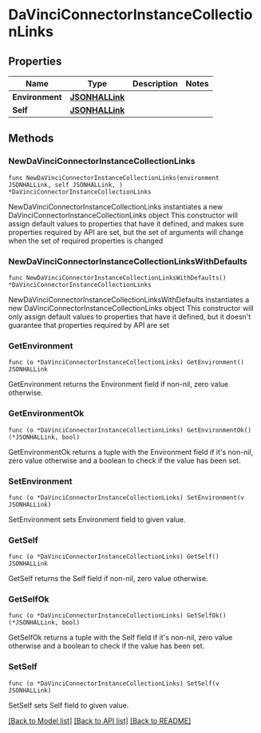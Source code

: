 # DaVinciConnectorInstanceCollectionLinks

## Properties

Name | Type | Description | Notes
------------ | ------------- | ------------- | -------------
**Environment** | [**JSONHALLink**](JSONHALLink.md) |  | 
**Self** | [**JSONHALLink**](JSONHALLink.md) |  | 

## Methods

### NewDaVinciConnectorInstanceCollectionLinks

`func NewDaVinciConnectorInstanceCollectionLinks(environment JSONHALLink, self JSONHALLink, ) *DaVinciConnectorInstanceCollectionLinks`

NewDaVinciConnectorInstanceCollectionLinks instantiates a new DaVinciConnectorInstanceCollectionLinks object
This constructor will assign default values to properties that have it defined,
and makes sure properties required by API are set, but the set of arguments
will change when the set of required properties is changed

### NewDaVinciConnectorInstanceCollectionLinksWithDefaults

`func NewDaVinciConnectorInstanceCollectionLinksWithDefaults() *DaVinciConnectorInstanceCollectionLinks`

NewDaVinciConnectorInstanceCollectionLinksWithDefaults instantiates a new DaVinciConnectorInstanceCollectionLinks object
This constructor will only assign default values to properties that have it defined,
but it doesn't guarantee that properties required by API are set

### GetEnvironment

`func (o *DaVinciConnectorInstanceCollectionLinks) GetEnvironment() JSONHALLink`

GetEnvironment returns the Environment field if non-nil, zero value otherwise.

### GetEnvironmentOk

`func (o *DaVinciConnectorInstanceCollectionLinks) GetEnvironmentOk() (*JSONHALLink, bool)`

GetEnvironmentOk returns a tuple with the Environment field if it's non-nil, zero value otherwise
and a boolean to check if the value has been set.

### SetEnvironment

`func (o *DaVinciConnectorInstanceCollectionLinks) SetEnvironment(v JSONHALLink)`

SetEnvironment sets Environment field to given value.


### GetSelf

`func (o *DaVinciConnectorInstanceCollectionLinks) GetSelf() JSONHALLink`

GetSelf returns the Self field if non-nil, zero value otherwise.

### GetSelfOk

`func (o *DaVinciConnectorInstanceCollectionLinks) GetSelfOk() (*JSONHALLink, bool)`

GetSelfOk returns a tuple with the Self field if it's non-nil, zero value otherwise
and a boolean to check if the value has been set.

### SetSelf

`func (o *DaVinciConnectorInstanceCollectionLinks) SetSelf(v JSONHALLink)`

SetSelf sets Self field to given value.



[[Back to Model list]](../README.md#documentation-for-models) [[Back to API list]](../README.md#documentation-for-api-endpoints) [[Back to README]](../README.md)


